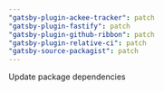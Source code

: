 ```yaml
---
"gatsby-plugin-ackee-tracker": patch
"gatsby-plugin-fastify": patch
"gatsby-plugin-github-ribbon": patch
"gatsby-plugin-relative-ci": patch
"gatsby-source-packagist": patch
---
```


Update package dependencies
